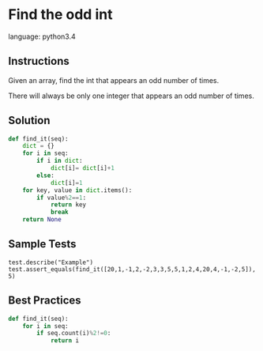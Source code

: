 # Find the odd int

language: python3.4

## Instructions

Given an array, find the int that appears an odd number of times.
  
There will always be only one integer that appears an odd number of times.
  


## Solution

```python
def find_it(seq):
    dict = {}
    for i in seq:
        if i in dict:
            dict[i]= dict[i]+1
        else:
            dict[i]=1
    for key, value in dict.items():
        if value%2==1:
            return key
            break
    return None
```

## Sample Tests

```
test.describe("Example")
test.assert_equals(find_it([20,1,-1,2,-2,3,3,5,5,1,2,4,20,4,-1,-2,5]), 5)
```

## Best Practices

```python
def find_it(seq):
    for i in seq:
        if seq.count(i)%2!=0:
            return i
```
